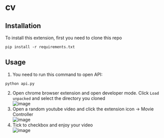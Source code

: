 # cv
## Installation
To install this extension, first you need to clone this repo
```
pip install -r requirements.txt
```
## Usage
1. You need to run this command to open API:
```
python api.py
```
2. Open chrome browser extension and open developer mode. Click `Load unpacked` and select the directory you cloned  
![image](https://github.com/huydsai02/cv/assets/84078549/21d0a4f5-0790-4581-ae49-81aee091c006)
3. Open a random youtube video and click the extension icon -> Movie Controller  
![image](https://github.com/huydsai02/cv/assets/84078549/05237a69-6fc6-40ae-8e24-4264fee65ad0)
4. Tick to checkbox and enjoy your video  
![image](https://github.com/huydsai02/cv/assets/84078549/359abf13-c8b3-4821-ace8-51649245e256)

